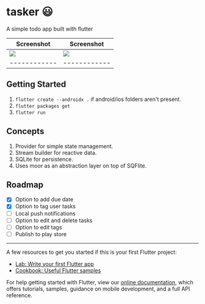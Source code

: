 # tasker 😃

A simple todo app built with flutter

| Screenshot                                                                       | Screenshot                                                                       |
| -------------------------------------------------------------------------------- | -------------------------------------------------------------------------------- |
| <img src="https://github.com/newtonmunene99/tasker/blob/master/Screenshot1.png"> | <img src="https://github.com/newtonmunene99/tasker/blob/master/Screenshot2.png"> |
| ------------                                                                     | ------------                                                                     |

## Getting Started

1. `flutter create --androidx .` if android/ios folders aren't present.
2. `flutter packages get`
3. `flutter run`

## Concepts

1. Provider for simple state management.
2. Stream builder for reactive data.
3. SQLite for persistence. 
4. Uses moor as an abstraction layer on top of SQFlite.

## Roadmap
- [x] Option to add due date
- [x] Option to tag user tasks
- [ ] Local push notifications
- [ ] Option to edit and delete tasks
- [ ] Option to edit tags
- [ ] Publish to play store

-----------------------------------------------------------------
A few resources to get you started if this is your first Flutter project:

- [Lab: Write your first Flutter app](https://flutter.dev/docs/get-started/codelab)
- [Cookbook: Useful Flutter samples](https://flutter.dev/docs/cookbook)

For help getting started with Flutter, view our
[online documentation](https://flutter.dev/docs), which offers tutorials,
samples, guidance on mobile development, and a full API reference.
